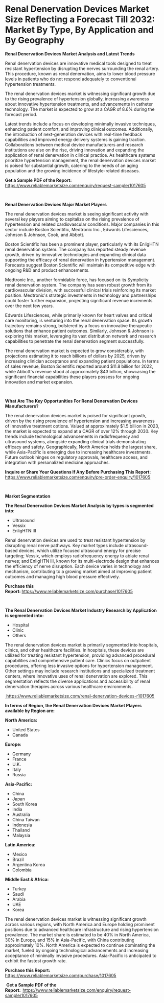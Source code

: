 <p><h1>Renal Denervation Devices Market Size Reflecting a Forecast Till 2032: Market By Type, By Application and By Geography</h1></p><p><strong>Renal Denervation Devices Market Analysis and Latest Trends</strong></p>
<p><p>Renal denervation devices are innovative medical tools designed to treat resistant hypertension by disrupting the nerves surrounding the renal artery. This procedure, known as renal denervation, aims to lower blood pressure levels in patients who do not respond adequately to conventional hypertension treatments. </p><p>The renal denervation devices market is witnessing significant growth due to the rising prevalence of hypertension globally, increasing awareness about innovative hypertension treatments, and advancements in catheter technology. The market is expected to grow at a CAGR of 8.6% during the forecast period. </p><p>Latest trends include a focus on developing minimally invasive techniques, enhancing patient comfort, and improving clinical outcomes. Additionally, the introduction of next-generation devices with real-time feedback capabilities and improved energy delivery systems is gaining traction. Collaborations between medical device manufacturers and research institutions are also on the rise, driving innovation and expanding the application of renal denervation in clinical practice. As healthcare systems prioritize hypertension management, the renal denervation devices market is poised for substantial growth, catering to the needs of an aging population and the growing incidence of lifestyle-related diseases.</p></p>
<p><strong>Get a Sample PDF of the Report:&nbsp;</strong> <a href="https://www.reliablemarketsize.com/enquiry/request-sample/1017605?utm_campaign=2770&utm_medium=2&utm_source=Github&utm_content=ia&utm_term=13042025&utm_id=renal-denervation-devices">https://www.reliablemarketsize.com/enquiry/request-sample/1017605</a></p>
<p>&nbsp;</p>
<p><strong>Renal Denervation Devices Major Market Players</strong></p>
<p><p>The renal denervation devices market is seeing significant activity with several key players aiming to capitalize on the rising prevalence of hypertension and related cardiovascular conditions. Major companies in this sector include Boston Scientific, Medtronic Inc., Edwards Lifesciences, Johnson & Johnson, Cook, and Abbott.</p><p>Boston Scientific has been a prominent player, particularly with its EnligHTN renal denervation system. The company has reported steady revenue growth, driven by innovative technologies and expanding clinical data supporting the efficacy of renal denervation in hypertension management. Forecasts suggest Boston Scientific will maintain its competitive edge with ongoing R&D and product enhancements.</p><p>Medtronic Inc., another formidable force, has focused on its Symplicity renal denervation system. The company has seen robust growth from its cardiovascular division, with successful clinical trials reinforcing its market position. Medtronic's strategic investments in technology and partnerships could foster further expansion, projecting significant revenue increments over the next few years.</p><p>Edwards Lifesciences, while primarily known for heart valves and critical care monitoring, is venturing into the renal denervation space. Its growth trajectory remains strong, bolstered by a focus on innovative therapeutic solutions that enhance patient outcomes. Similarly, Johnson & Johnson is exploring this market, leveraging its vast distribution network and research capabilities to penetrate the renal denervation segment successfully.</p><p>The renal denervation market is expected to grow considerably, with projections estimating it to reach billions of dollars by 2025, driven by increasing clinician acceptance and expanding patient populations. In terms of sales revenue, Boston Scientific reported around $11.8 billion for 2022, while Abbott's revenue stood at approximately $43 billion, showcasing the significant financial capabilities these players possess for ongoing innovation and market expansion.</p></p>
<p>&nbsp;</p>
<p><strong>What Are The Key Opportunities For Renal Denervation Devices Manufacturers?</strong></p>
<p><p>The renal denervation devices market is poised for significant growth, driven by the rising prevalence of hypertension and increasing awareness of innovative treatment options. Valued at approximately $1.5 billion in 2023, the market is expected to expand at a CAGR of over 12% through 2030. Key trends include technological advancements in radiofrequency and ultrasound systems, alongside expanding clinical trials demonstrating efficacy and safety. Geographically, North America holds the largest share, while Asia-Pacific is emerging due to increasing healthcare investments. Future outlook hinges on regulatory approvals, healthcare access, and integration with personalized medicine approaches.</p></p>
<p><strong>Inquire or Share Your Questions If Any Before Purchasing This Report:</strong> <a href="https://www.reliablemarketsize.com/enquiry/pre-order-enquiry/1017605?utm_campaign=2770&utm_medium=2&utm_source=Github&utm_content=ia&utm_term=13042025&utm_id=renal-denervation-devices">https://www.reliablemarketsize.com/enquiry/pre-order-enquiry/1017605</a></p>
<p>&nbsp;</p>
<p><strong>Market Segmentation</strong></p>
<p><strong>The Renal Denervation Devices Market Analysis by types is segmented into:</strong></p>
<p><ul><li>Ultrasound</li><li>Vessix</li><li>EnligHTN Ⅲ</li></ul></p>
<p><p>Renal denervation devices are used to treat resistant hypertension by disrupting renal nerve pathways. Key market types include ultrasound-based devices, which utilize focused ultrasound energy for precise targeting; Vessix, which employs radiofrequency energy to ablate renal nerves; and EnligHTN III, known for its multi-electrode design that enhances the efficiency of nerve disruption. Each device varies in technology and mechanism, contributing to a growing market aimed at improving patient outcomes and managing high blood pressure effectively.</p></p>
<p><strong>Purchase this Report:&nbsp;</strong><a href="https://www.reliablemarketsize.com/purchase/1017605?utm_campaign=2770&utm_medium=2&utm_source=Github&utm_content=ia&utm_term=13042025&utm_id=renal-denervation-devices">https://www.reliablemarketsize.com/purchase/1017605</a></p>
<p>&nbsp;</p>
<p><strong>The Renal Denervation Devices Market Industry Research by Application is segmented into:</strong></p>
<p><ul><li>Hospital</li><li>Clinic</li><li>Others</li></ul></p>
<p><p>The renal denervation devices market is primarily segmented into hospitals, clinics, and other healthcare facilities. In hospitals, these devices are utilized for treating resistant hypertension, providing advanced procedural capabilities and comprehensive patient care. Clinics focus on outpatient procedures, offering less invasive options for hypertension management. Other settings may include research institutions and specialized treatment centers, where innovative uses of renal denervation are explored. This segmentation reflects the diverse applications and accessibility of renal denervation therapies across various healthcare environments.</p></p>
<p><a href="https://www.reliablemarketsize.com/renal-denervation-devices-r1017605?utm_campaign=2770&utm_medium=2&utm_source=Github&utm_content=ia&utm_term=13042025&utm_id=renal-denervation-devices">&nbsp;https://www.reliablemarketsize.com/renal-denervation-devices-r1017605</a></p>
<p><strong>In terms of Region, the Renal Denervation Devices Market Players available by Region are:</strong></p>
<p>
    <p> <strong> North America: </strong>
        <ul>
            <li>United States</li>
            <li>Canada</li>
        </ul>
        </p> 
    <p> <strong> Europe: </strong>
        <ul>
            <li>Germany</li>
            <li>France</li>
            <li>U.K.</li>
            <li>Italy</li>
            <li>Russia</li>
        </ul>
        </p> 
    <p> <strong> Asia-Pacific: </strong>
        <ul>
            <li>China</li>
            <li>Japan</li>
            <li>South Korea</li>
            <li>India</li>
            <li>Australia</li>
            <li>China Taiwan</li>
            <li>Indonesia</li>
            <li>Thailand</li>
            <li>Malaysia</li>
        </ul>
        </p> 
    <p> <strong> Latin America: </strong>
        <ul>
            <li>Mexico</li>
            <li>Brazil</li>
            <li>Argentina Korea</li>
            <li>Colombia</li>
        </ul>
        </p> 
    <p> <strong> Middle East & Africa: </strong>
        <ul>
            <li>Turkey</li>
            <li>Saudi</li>
            <li>Arabia</li>
            <li>UAE</li>
            <li>Korea</li>
        </ul>
    </p>
    </p>
<p><p>The renal denervation devices market is witnessing significant growth across various regions, with North America and Europe holding prominent positions due to advanced healthcare infrastructure and rising hypertension prevalence. The market share is estimated to be 40% in North America, 30% in Europe, and 15% in Asia-Pacific, with China contributing approximately 10%. North America is expected to continue dominating the market, fueled by ongoing technological advancements and increasing acceptance of minimally invasive procedures. Asia-Pacific is anticipated to exhibit the fastest growth rate.</p></p>
<p><strong>Purchase this Report: </strong><a href="https://www.reliablemarketsize.com/purchase/1017605?utm_campaign=2770&utm_medium=2&utm_source=Github&utm_content=ia&utm_term=13042025&utm_id=renal-denervation-devices">https://www.reliablemarketsize.com/purchase/1017605</a></p>
<p>&nbsp;<strong>Get a Sample PDF of the Report:&nbsp;&nbsp;</strong><a href="https://www.reliablemarketsize.com/enquiry/request-sample/1017605?utm_campaign=2770&utm_medium=2&utm_source=Github&utm_content=ia&utm_term=13042025&utm_id=renal-denervation-devices">https://www.reliablemarketsize.com/enquiry/request-sample/1017605</a></p>
<p><strong></strong></p>
<p><p></p><p></p><p></p></p>